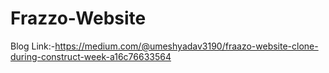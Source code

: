 # Frazzo-Website

Blog Link:-https://medium.com/@umeshyadav3190/fraazo-website-clone-during-construct-week-a16c76633564
